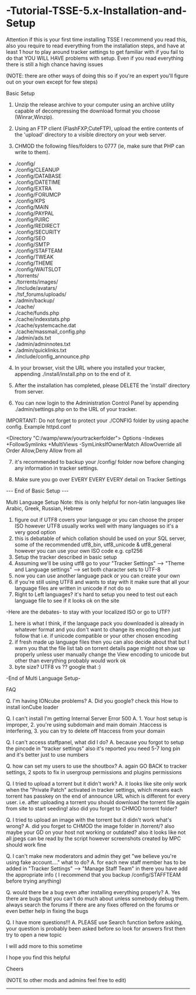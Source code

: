 # -Tutorial-TSSE-5.x-Installation-and-Setup

Attention
if this is your first time installing TSSE I recommend you read this, also you require to read everything from the installation steps, and have at least 1 hour to play around tracker settings to get familiar with if you fail to do that YOU WILL HAVE problems with setup.
Even if you read everything there is still a high chance having issues




(NOTE: there are other ways of doing this so if you're an expert you'll figure out on your own except for few steps)

Basic Setup

1. Unzip the release archive to your computer using an archive utility capable of decompressing the download format you choose (Winrar,Winzip).

2. Using an FTP client (FlashFXP,CuteFTP), upload the entire contents of the 'upload' directory to a visible directory on your web server.

3. CHMOD the following files/folders to 0777 (ie, make sure that PHP can write to them).
- ./config/
- ./config/CLEANUP
- ./config/DATABASE
- ./config/DATETIME
- ./config/EXTRA
- ./config/FORUMCP
- ./config/KPS
- ./config/MAIN
- ./config/PAYPAL
- ./config/PJIRC
- ./config/REDIRECT
- ./config/SECURITY
- ./config/SEO
- ./config/SMTP
- ./config/STAFTEAM
- ./config/TWEAK
- ./config/THEME
- ./config/WAITSLOT
- ./torrents/
- ./torrents/images/
- ./include/avatars/
- ./tsf_forums/uploads/
- ./admin/backup/
- ./cache/
- ./cache/funds.php
- ./cache/indexstats.php
- ./cache/systemcache.dat
- ./cache/massmail_config.php
- ./admin/ads.txt
- ./admin/adminnotes.txt
- ./admin/quicklinks.txt
- ./include/config_announce.php

4. In your browser, visit the URL where you installed your tracker, appending ./install/install.php on to the end of it.

5. After the installation has completed, please DELETE the 'install' directory from server.

6. You can now login to the Administration Control Panel by appending ./admin/settings.php on to the URL of your tracker.

IMPORTANT: Do not forget to protect your ./CONFIG folder by using apache config.
Example httpd.conf

<Directory "C:/wamp/www/yourtrackerfolder">
Options -Indexes +FollowSymlinks +MultiViews -SymLinksIfOwnerMatch
AllowOverride all
Order Allow,Deny
Allow from all
</Directory>

7. it's recommended to backup your /config/ folder now before changing any information in tracker settings.

8. Make sure you go over EVERY EVERY EVERY detail on Tracker Settings 

--- End of Basic Setup ---


Multi Language Setup
Note: this is only helpful for non-latin languages like Arabic, Greek, Russian, Hebrew
1. figure out if UTF8 covers your language or you can choose the proper ISO however UTF8 usually works well with many languages so it's a very good option
2. this is debatable of which collation should be used on your SQL server, some of the recommended utf8_bin, utf8_unicode & utf8_general however you can use your own ISO code e.g. cp1256
3. Setup the tracker described in basic setup
4. Assuming we'll be using utf8 go to your "Tracker Settings" --> "Theme and Language settings" --> set both character sets to UTF-8
5. now you can use another language pack or you can create your own
6. if you're still using UTF8 and wants to stay with it make sure that all your language files are written in unicode if not do so
7. Right to Left languages? it's hard to setup you need to test out each language file to see if it looks ok on the site

-Here are the debates-
to stay with your localized ISO or go to UTF?
1. here is what I think, if the language pack you downloaded is already in whatever format and you don't want to change its encoding then just follow that i.e. if unicode compatible or your other chosen encoding
2. if fresh made up language files then you can also decide about that but I warn you that the file list tab on torrent details page might not show up properly unless user manually change the View encoding to unicode but other than everything probably would work ok
3. byte size? UTF8 vs ?? google that :)

-End of Multi Language Setup-



FAQ

Q. I'm having IONcube problems?
A. Did you google? check this How to install ionCube loader

Q. I can't install I'm getting Internal Server Error 500
A. 1. Your host setup is improper, 2. you're using subdomain and main domain .htaccess is interfering, 3. you can try to delete off htaccess from your domain 

Q. I can't access staffpanel, what did I do?
A. because you forgot to setup the pincode in "tracker settings" also it's reported you need 5-7 long pin and it's better just to use numbers

Q. how can set my users to use the shoutbox?
A. again GO BACK to tracker settings, 2 spots to fix in usergroup permissions and plugins permissions

Q. I tried to upload a torrent but it didn't work?
A. it looks like site only work when the "Private Patch" activated in tracker settings, which means each torrent has passkey on the end of announce URL which is different for every user. i.e. after uploading a torrent you should download the torrent file again from site to start seeding! also did you forget to CHMOD torrent folder?

Q. I tried to upload an image with the torrent but it didn't work what's wrong?
A. did you forget to CHMOD the image folder in /torrent/? also maybe your GD on your host not working or outdated? also it looks like not all jpegs can be read by the script however screenshots created by MPC should work fine

Q. I can't make new moderators and admin they get "we believe you're using fake account...." what to do?
A. for each new staff member has to be added in "Tracker Settings" --> "Manage Staff Team" in there you have add the appropriate info ( I recommend that you backup /config/STAFFTEAM before trying anything)

Q. would there be a bug even after installing everything properly?
A. Yes there are bugs that you can't do much about unless somebody debug them. always search the forums if there are any fixes offered on the forums or even better help in fixing the bugs

Q. I have more questions!!!
A. PLEASE use Search function before asking, your question is probably been asked before so look for answers first then try to open a new topic

I will add more to this sometime

I hope you find this helpful 


Cheers

(NOTE to other mods and admins feel free to edit)
__________________
